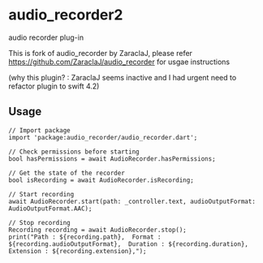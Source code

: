 # audio_recorder2

audio recorder plug-in

This is fork of audio_recorder by ZaraclaJ, please refer https://github.com/ZaraclaJ/audio_recorder for usgae instructions

(why this plugin? : ZaraclaJ seems inactive and I had urgent need to refactor plugin to swift 4.2)

## Usage

```
// Import package
import 'package:audio_recorder/audio_recorder.dart';

// Check permissions before starting
bool hasPermissions = await AudioRecorder.hasPermissions;

// Get the state of the recorder
bool isRecording = await AudioRecorder.isRecording;

// Start recording
await AudioRecorder.start(path: _controller.text, audioOutputFormat: AudioOutputFormat.AAC);

// Stop recording
Recording recording = await AudioRecorder.stop();
print("Path : ${recording.path},  Format : ${recording.audioOutputFormat},  Duration : ${recording.duration},  Extension : ${recording.extension},");
```